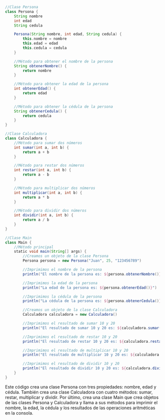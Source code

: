 ```groovy
//Clase Persona
class Persona {
    String nombre
    int edad
    String cedula

    Persona(String nombre, int edad, String cedula) {
        this.nombre = nombre
        this.edad = edad
        this.cedula = cedula
    }

    //Método para obtener el nombre de la persona
    String obtenerNombre() {
        return nombre
    }

    //Método para obtener la edad de la persona
    int obtenerEdad() {
        return edad
    }

    //Método para obtener la cédula de la persona
    String obtenerCedula() {
        return cedula
    }
}

//Clase Calculadora
class Calculadora {
    //Método para sumar dos números
    int sumar(int a, int b) {
        return a + b
    }

    //Método para restar dos números
    int restar(int a, int b) {
        return a - b
    }

    //Método para multiplicar dos números
    int multiplicar(int a, int b) {
        return a * b
    }

    //Método para dividir dos números
    int dividir(int a, int b) {
        return a / b
    }
}

//Clase Main
class Main {
    //Método principal
    static void main(String[] args) {
        //Creamos un objeto de la clase Persona
        Persona persona = new Persona("Juan", 25, "123456789")

        //Imprimimos el nombre de la persona
        println("El nombre de la persona es: ${persona.obtenerNombre()}")

        //Imprimimos la edad de la persona
        println("La edad de la persona es: ${persona.obtenerEdad()}")

        //Imprimimos la cédula de la persona
        println("La cédula de la persona es: ${persona.obtenerCedula()}")

        //Creamos un objeto de la clase Calculadora
        Calculadora calculadora = new Calculadora()

        //Imprimimos el resultado de sumar 10 y 20
        println("El resultado de sumar 10 y 20 es: ${calculadora.sumar(10, 20)}")

        //Imprimimos el resultado de restar 10 y 20
        println("El resultado de restar 10 y 20 es: ${calculadora.restar(10, 20)}")

        //Imprimimos el resultado de multiplicar 10 y 20
        println("El resultado de multiplicar 10 y 20 es: ${calculadora.multiplicar(10, 20)}")

        //Imprimimos el resultado de dividir 10 y 20
        println("El resultado de dividir 10 y 20 es: ${calculadora.dividir(10, 20)}")
    }
}
```

Este código crea una clase Persona con tres propiedades: nombre, edad y cédula. También crea una clase Calculadora con cuatro métodos: sumar, restar, multiplicar y dividir. Por último, crea una clase Main que crea objetos de las clases Persona y Calculadora y llama a sus métodos para imprimir el nombre, la edad, la cédula y los resultados de las operaciones aritméticas en la consola.